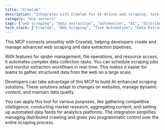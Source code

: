 ```yaml
---
title: "Crawlab"
description: "Integrates with Crawlab for AI-driven web scraping, task automation, and data extraction workflows via spider management and file operations."
category: "mcp-servers"
tags: ["web scraping", "data extraction", "automation", "AI", "distributed systems", "competitive intelligence", "market research"]
tech_stack: ["Crawlab", "Web Scraping", "Task Automation", "Data Extraction", "Distributed Systems", "AI-enhanced Solutions"]
---
```


This MCP connects smoothly with Crawlab, helping developers create and manage advanced web scraping and data extraction pipelines.

With features for spider management, file operations, and resource access, it automates complex data collection tasks. You can schedule scraping jobs and monitor extraction workflows in real-time. This makes it easier for teams to gather structured data from the web on a large scale.

Developers can take advantage of this MCP to build AI-enhanced scraping solutions. These solutions adapt to changes on websites, manage dynamic content, and maintain data quality.

You can apply this tool for various purposes, like gathering competitive intelligence, conducting market research, aggregating content, and setting up automated data feeds for analytics platforms. The integration simplifies managing distributed crawling and gives you programmatic control over the entire scraping process.